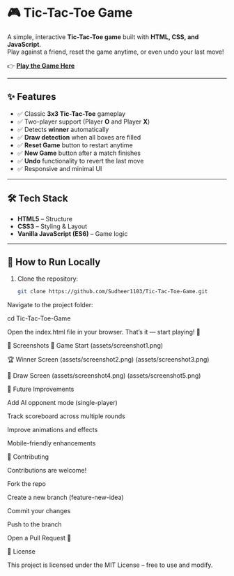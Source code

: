 # 🎮 Tic-Tac-Toe Game  

A simple, interactive **Tic-Tac-Toe game** built with **HTML, CSS, and JavaScript**.  
Play against a friend, reset the game anytime, or even undo your last move!  

👉 **[Play the Game Here](https://sudheer1103.github.io/Tic-Tac-Toe-Game/)**  

---

## ✨ Features
- ✅ Classic **3x3 Tic-Tac-Toe** gameplay  
- ✅ Two-player support (Player **O** and Player **X**)  
- ✅ Detects **winner** automatically  
- ✅ **Draw detection** when all boxes are filled  
- ✅ **Reset Game** button to restart anytime  
- ✅ **New Game** button after a match finishes  
- ✅ **Undo** functionality to revert the last move  
- ✅ Responsive and minimal UI  

---

## 🛠️ Tech Stack
- **HTML5** – Structure  
- **CSS3** – Styling & Layout  
- **Vanilla JavaScript (ES6)** – Game logic  

---

## 🚀 How to Run Locally
1. Clone the repository:
   ```bash
   git clone https://github.com/Sudheer1103/Tic-Tac-Toe-Game.git
Navigate to the project folder:

cd Tic-Tac-Toe-Game


Open the index.html file in your browser.
That’s it — start playing! 🎉

📸 Screenshots
🎲 Game Start
(assets/screenshot1.png)

🏆 Winner Screen
(assets/screenshot2.png)
(assets/screenshot3.png)

🤝 Draw Screen
(assets/screenshot4.png)
(assets/screenshot5.png)

🔮 Future Improvements

Add AI opponent mode (single-player)

Track scoreboard across multiple rounds

Improve animations and effects

Mobile-friendly enhancements

🤝 Contributing

Contributions are welcome!

Fork the repo

Create a new branch (feature-new-idea)

Commit your changes

Push to the branch

Open a Pull Request 🎉

📜 License

This project is licensed under the MIT License – free to use and modify.
